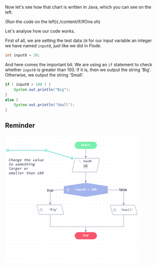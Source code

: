 Now let's see how that chart is written in Java, which you can see on the left.

{Run the code on the left}(./content/if/IfOne.sh)

Let's analyse how our code works.

First of all, we are setting the test data `20` for our input variable an integer we have named `input0`, just like we did in Flode.

```java
int input0 = 20;
```

And here comes the important bit. We are using an `if` statement to check whether `input0` is greater than 100. If it is, then we output the string 'Big'. Otherwise, we output the string 'Small'.

```java
if ( input0 > 100 ) {
    System.out.println("Big");
}
else {
    System.out.println("Small");
}
```

## Reminder

![](./content/if/IfOne.png)
